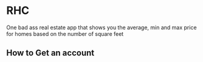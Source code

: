 # RHC

One bad ass real estate app that shows you the average, min and max price for homes based on the number of square feet

## How to Get an account
